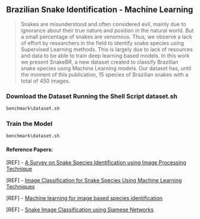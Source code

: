 ## Brazilian Snake Identification - Machine Learning

> Snakes are misunderstood and often considered evil, mainly due to ignorance about their true nature and position in the natural world. But a small percentage of snakes are venomous. Thus, we observe a lack of effort by researchers in the field to identify snake species using Supervised Learning methods. This is largely due to lack of resources and data to be able to train deep learning based models. In this work we present SnakeBR, a new dataset created to classify Brazilian snake species using Machine Learning models. Our dataset has, until the moment of this publication, 15 species of Brazilian snakes with a total of 450 images.

### Download the Dataset Running the Shell Script **dataset.sh**
```bash
benchmark\dataset.sh
```

### Train the Model 
```bash
benchmark\dataset.sh
```

#### Reference Papers:

[REF] - [A Survey on Snake Species Identification using Image Processing Technique](https://www.researchgate.net/publication/328988208_A_Survey_on_Snake_Species_Identification_using_Image_Processing_Technique)

[REF] - [Image Classification for Snake Species Using Machine Learning Techniques](https://www.researchgate.net/publication/309338913_Image_Classification_for_Snake_Species_Using_Machine_Learning_Techniques)

[REF] - [Machine learning for image based species identification](https://besjournals.onlinelibrary.wiley.com/doi/full/10.1111/2041-210X.13075)

[REF] - [Snake Image Classification using Siamese Networks](https://www.researchgate.net/publication/334816137_Snake_Image_Classification_using_Siamese_Networks)
